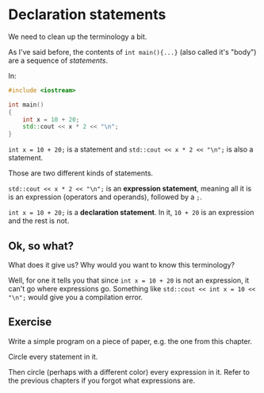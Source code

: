 # Declaration statements

We need to clean up the terminology a bit.

As I've said before, the contents of `int main(){...}` (also called it's "body") are a sequence of *statements*.

In:
```cpp
#include <iostream>

int main()
{
    int x = 10 + 20;
    std::cout << x * 2 << "\n";
}
```

`int x = 10 + 20;` is a statement and `std::cout << x * 2 << "\n";` is also a statement.

Those are two different kinds of statements.

`std::cout << x * 2 << "\n";` is an **expression statement**, meaning all it is is an expression (operators and operands), followed by a `;`.

`int x = 10 + 20;` is a **declaration statement**. In it, `10 + 20` is an expression and the rest is not.

## Ok, so what?

What does it give us? Why would you want to know this terminology?

Well, for one it tells you that since `int x = 10 + 20` is not an expression, it can't go where expressions go. Something like `std::cout << int x = 10 << "\n";` would give you a compilation error.

## Exercise

Write a simple program on a piece of paper, e.g. the one from this chapter.

Circle every statement in it.

Then circle (perhaps with a different color) every expression in it. Refer to the previous chapters if you forgot what expressions are.
